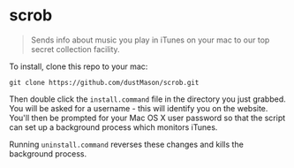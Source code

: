 scrob
=====

> Sends info about music you play in iTunes on your mac to our top secret collection facility.

To install, clone this repo to your mac:

    git clone https://github.com/dustMason/scrob.git

Then double click the `install.command` file in the directory you just grabbed. You will be asked for a username - this will identify you on the website. You'll then be prompted for your Mac OS X user password so that the script can set up a background process which monitors iTunes.

Running `uninstall.command` reverses these changes and kills the background process.

